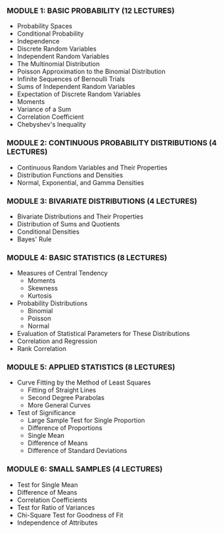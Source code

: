 

### MODULE 1: BASIC PROBABILITY (12 LECTURES)
- Probability Spaces
- Conditional Probability
- Independence
- Discrete Random Variables
- Independent Random Variables
- The Multinomial Distribution
- Poisson Approximation to the Binomial Distribution
- Infinite Sequences of Bernoulli Trials
- Sums of Independent Random Variables
- Expectation of Discrete Random Variables
- Moments
- Variance of a Sum
- Correlation Coefficient
- Chebyshev's Inequality

### MODULE 2: CONTINUOUS PROBABILITY DISTRIBUTIONS (4 LECTURES)
- Continuous Random Variables and Their Properties
- Distribution Functions and Densities
- Normal, Exponential, and Gamma Densities

### MODULE 3: BIVARIATE DISTRIBUTIONS (4 LECTURES)
- Bivariate Distributions and Their Properties
- Distribution of Sums and Quotients
- Conditional Densities
- Bayes' Rule

### MODULE 4: BASIC STATISTICS (8 LECTURES)
- Measures of Central Tendency
  - Moments
  - Skewness
  - Kurtosis
- Probability Distributions
  - Binomial
  - Poisson
  - Normal
- Evaluation of Statistical Parameters for These Distributions
- Correlation and Regression
- Rank Correlation

### MODULE 5: APPLIED STATISTICS (8 LECTURES)
- Curve Fitting by the Method of Least Squares
  - Fitting of Straight Lines
  - Second Degree Parabolas
  - More General Curves
- Test of Significance
  - Large Sample Test for Single Proportion
  - Difference of Proportions
  - Single Mean
  - Difference of Means
  - Difference of Standard Deviations

### MODULE 6: SMALL SAMPLES (4 LECTURES)
- Test for Single Mean
- Difference of Means
- Correlation Coefficients
- Test for Ratio of Variances
- Chi-Square Test for Goodness of Fit
- Independence of Attributes
